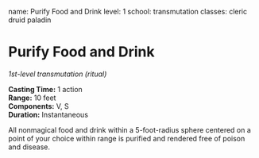 name: Purify Food and Drink
level: 1
school: transmutation
classes: cleric
         druid
         paladin

# Purify Food and Drink 
_1st-level transmutation (ritual)_ 

**Casting Time:** 1 action    
**Range:** 10 feet    
**Components:** V, S    
**Duration:** Instantaneous 

All nonmagical food and drink within a 5-foot-radius sphere centered on a point of your choice within range is purified and rendered free of poison and disease.